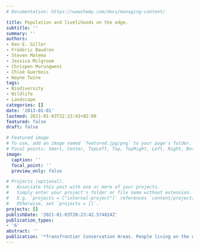 ```yaml
---
# Documentation: https://wowchemy.com/docs/managing-content/

title: Population and livelihoods on the edge.
subtitle: ''
summary: ''
authors:
- Ken E. Giller
- Frédéric Baudron
- Steven Matema
- Jessica Milgroom
- Chrispen Murungweni
- Chloé Guerbois
- Wayne Twine
tags:
- Biodiversity
- Wildlife
- Landscape
categories: []
date: '2013-01-01'
lastmod: 2021-01-03T22:23:43+02:00
featured: false
draft: false

# Featured image
# To use, add an image named `featured.jpg/png` to your page's folder.
# Focal points: Smart, Center, TopLeft, Top, TopRight, Left, Right, BottomLeft, Bottom, BottomRight.
image:
  caption: ''
  focal_point: ''
  preview_only: false

# Projects (optional).
#   Associate this post with one or more of your projects.
#   Simply enter your project's folder or file name without extension.
#   E.g. `projects = ["internal-project"]` references `content/project/deep-learning/index.md`.
#   Otherwise, set `projects = []`.
projects: []
publishDate: '2021-01-03T20:23:42.574824Z'
publication_types:
- '6'
abstract: ''
publication: '*Transfrontier Conservation Areas. People living on the edge.*'
---
```

